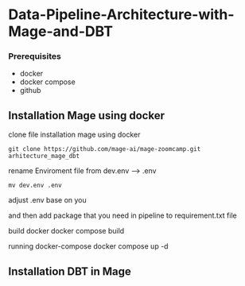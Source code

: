 # Data-Pipeline-Architecture-with-Mage-and-DBT

### Prerequisites 

* docker
* docker compose
* github


## Installation Mage using docker

clone file installation mage using docker

```git clone https://github.com/mage-ai/mage-zoomcamp.git arhitecture_mage_dbt```

rename Enviroment file from dev.env --> .env

`mv dev.env .env`

adjust .env base on you 

and then add package that you need in pipeline to requirement.txt file

build docker 
docker compose build 

running docker-compose 
docker compose up -d  


## Installation DBT in Mage 









